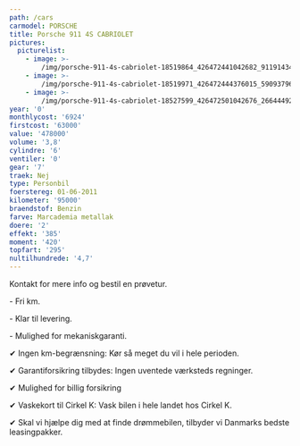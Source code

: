 ```yaml
---
path: /cars
carmodel: PORSCHE
title: Porsche 911 4S CABRIOLET
pictures:
  picturelist:
    - image: >-
        /img/porsche-911-4s-cabriolet-18519864_426472441042682_9119143478451080312_n.jpg
    - image: >-
        /img/porsche-911-4s-cabriolet-18519971_426472444376015_5909379683371611812_n.jpg
    - image: >-
        /img/porsche-911-4s-cabriolet-18527599_426472501042676_2664449248400947522_n.jpg
year: '0'
monthlycost: '6924'
firstcost: '63000'
value: '478000'
volume: '3,8'
cylindre: '6'
ventiler: '0'
gear: '7'
traek: Nej
type: Personbil
foerstereg: 01-06-2011
kilometer: '95000'
braendstof: Benzin
farve: Marcademia metallak
doere: '2'
effekt: '385'
moment: '420'
topfart: '295'
nultilhundrede: '4,7'
---
```

Kontakt for mere info og bestil en prøvetur.



\- Fri km. 

\- Klar til levering.

\- Mulighed for mekaniskgaranti.



 ✔ Ingen km-begrænsning: Kør så meget du vil i hele perioden.

 ✔ Garantiforsikring tilbydes: Ingen uventede værksteds regninger.

 ✔ Mulighed for billig forsikring 

 ✔ Vaskekort til Cirkel K: Vask bilen i hele landet hos Cirkel K.

 ✔ Skal vi hjælpe dig med at finde drømmebilen, tilbyder vi Danmarks bedste leasingpakker.
